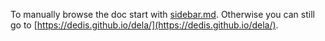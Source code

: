 To manually browse the doc start with [sidebar.md](sidebar.md). Otherwise you
can still go to 
[https://dedis.github.io/dela/](https://dedis.github.io/dela/).